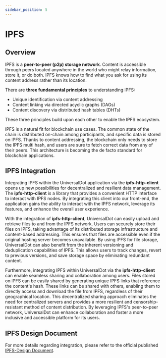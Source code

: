 ```yaml
---
sidebar_position: 5
---
```


# IPFS

## Overview


IPFS is a **peer-to-peer (p2p) storage network**. Content is accessible through peers located anywhere in the world who might relay information, store it, or do both. IPFS knows how to find what you ask for using its content address rather than its location.

There are **three fundamental principles** to understanding IPFS:
* Unique identification via content addressing
* Content linking via directed acyclic graphs (DAGs)
* Content discovery via distributed hash tables (DHTs)

These three principles build upon each other to enable the IPFS ecosystem.

IPFS is a natural fit for blockchain use cases. The common state of the chain is distributed on-chain among participants, and specific data is stored on IPFS. Thanks to content addressing, the blockchain only needs to store the IPFS multi hash, and users are sure to fetch correct data from any of their peers. This architecture is becoming the de facto standard for blockchain applications.

## IPFS Integration

Integrating IPFS within the UniversalDot application via the **ipfs-http-client** opens up new possibilities for decentralized and resilient data management. The **ipfs-http-client** is a library that provides a convenient HTTP interface to interact with IPFS nodes. By integrating this client into our front-end, the application gains the ability to interact with the IPFS network, leverage its features, and enhance the overall user experience.

With the integration of **ipfs-http-client**, UniversalDot can easily upload and retrieve files to and from the IPFS network. Users can securely store their files on IPFS, taking advantage of its distributed storage infrastructure and content-based addressing. This ensures that files are accessible even if the original hosting server becomes unavailable. By using IPFS for file storage, UniversalDot can also benefit from the inherent versioning and deduplication capabilities of IPFS. This allows users to track changes, revert to previous versions, and save storage space by eliminating redundant content.

Furthermore, integrating IPFS within UniversalDot via the **ipfs-http-client** can enable seamless sharing and collaboration among users. Files stored on IPFS can be easily shared by generating unique IPFS links that reference the content's hash. These links can be shared with others, enabling them to directly access and download the file from IPFS, regardless of their geographical location. This decentralized sharing approach eliminates the need for centralized servers and provides a more resilient and censorship-resistant method of content distribution. By leveraging IPFS's peer-to-peer network, UniversalDot can enhance collaboration and foster a more inclusive and accessible platform for its users.

## IPFS Design Document

For more details regarding integration, please refer to the official published [IPFS-Design Document](https://drive.google.com/file/d/1ov7jfAPMTuotbHRwTMIRvLKomt1c1e3f/view?usp=sharing). 